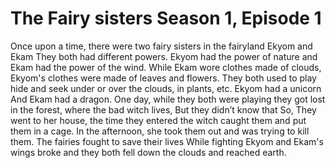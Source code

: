 # The Fairy sisters Season 1, Episode 1

Once upon a time, there were two fairy sisters in the fairyland Ekyom and Ekam
They both had different powers. Ekyom had the power of nature and Ekam had the power of the wind. While Ekam wore clothes made of clouds, Ekyom's clothes were made of leaves and flowers.
They both used to play hide and seek under or over the clouds, in plants, etc. Ekyom had a unicorn And Ekam had a dragon.
One day, while they both were playing they got lost in the forest, where the bad witch lives, But they didn’t know that So, They went to her house, the time they entered the witch caught them and put them in a cage. In the afternoon, she took them out and was trying to kill them. The fairies fought to save their lives  While fighting Ekyom and Ekam's wings broke and they both fell down the clouds and reached earth.
